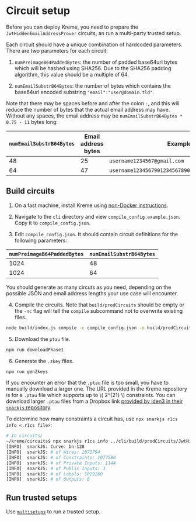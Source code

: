 # Circuit setup

Before you can deploy Kreme, you need to prepare the
`JwtHiddenEmailAddressProver` circuits, an run a multi-party trusted setup.

Each circuit should have a unique combination of hardcoded parameters. There
are two parameters for each circuit:

1. `numPreimageB64PaddedBytes`: the number of padded base64url bytes
which will be hashed using SHA256. Due to the SHA256 padding algorithm, this
value should be a multiple of 64.

2. `numEmailSubstrB64Bytes`: the number of bytes which contains the
base64url encoded substring `"email":"user@domain.tld"`.

Note that there may be spaces before and after the colon `:`, and this will
reduce the number of bytes that the actual email address may have. Without any
spaces, the email address may be `numEmailSubstrB64Bytes * 0.75 - 11` bytes
long:

| `numEmailSubstrB64Bytes` | Email address bytes | Example |
|-|-|-|
| 48 | 25 | `username1234567@gmail.com` |
| 64 | 47 | `username12345679012345678901234567890@gmail.com` |

## Build circuits

1. On a fast machine, install Kreme using [non-Docker
instructions](./nondockersetup.html).

2. Navigate to the `cli` directory and view `compile_config.example.json`. Copy
   it to `compile_config.json`.

3. Edit `compile_config.json`. It should contain circuit definitions for the
   following parameters:

| `numPreimageB64PaddedBytes` | `numEmailSubstrB64Bytes` |
|-|-|
| 1024 | 48 |
| 1024 | 64 |

You should generate as many circuts as you need, depending on the possible JSON
and email address lengths your use case will encounter.

4. Compile the circuits. Note that `build/prodCircuits` should be empty or the
   `-nc` flag will tell the `compile` subcommand not to overwrite existing
   files.

```bash
node build/index.js compile -c compile_config.json -o build/prodCircuits/ -nc
```

5. Download the `ptau` file.

```bash
npm run downloadPhase1
```

6. Generate the `.zkey` files.

```bash
npm run genZkeys
```

If you encounter an error that the `.ptau` file is too small, you have to
manually download a larger one. The URL provided in the Kreme repository is for
a `.ptau` file which supports up to \\( 2^{21} \\) constraints. You can
download larger `.ptau` files from a Dropbox link [provided by iden3 in their
`snarkjs` repository](https://github.com/iden3/snarkjs).

To determine how many constraints a circuit has, use `npx snarkjs r1cs info
<.r1cs file>`:

```bash
# In circuits/
~/kreme/circuits$ npx snarkjs r1cs info ../cli/build/prodCircuits/JwtHiddenEmailAddressProver-1024_64.r1cs                                                        
[INFO]  snarkJS: Curve: bn-128
[INFO]  snarkJS: # of Wires: 1071794
[INFO]  snarkJS: # of Constraints: 1077580
[INFO]  snarkJS: # of Private Inputs: 1144
[INFO]  snarkJS: # of Public Inputs: 3
[INFO]  snarkJS: # of Labels: 5029260
[INFO]  snarkJS: # of Outputs: 0
```

## Run trusted setups

Use [`multisetups`](http://github.com/appliedzkp/multisetups) to run a trusted
setup.
